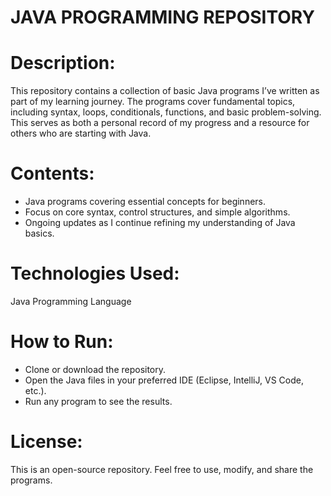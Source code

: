 # JAVA PROGRAMMING REPOSITORY

# Description:

This repository contains a collection of basic Java programs I’ve written as part of my learning journey. The programs cover fundamental topics, including syntax, loops, conditionals, functions, and basic problem-solving. This serves as both a personal record of my progress and a resource for others who are starting with Java.

# Contents:

- Java programs covering essential concepts for beginners.
- Focus on core syntax, control structures, and simple algorithms.
- Ongoing updates as I continue refining my understanding of Java basics.

# Technologies Used:

Java Programming Language

# How to Run:

- Clone or download the repository.
- Open the Java files in your preferred IDE (Eclipse, IntelliJ, VS Code, etc.).
- Run any program to see the results.

# License:

This is an open-source repository. Feel free to use, modify, and share the programs.
